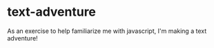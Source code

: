 # text-adventure
As an exercise to help familiarize me with javascript, I'm making a text adventure! 
